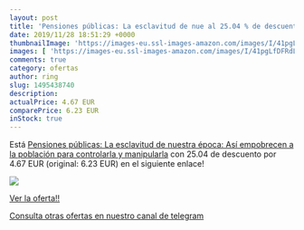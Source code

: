 ```yaml
---
layout: post
title: 'Pensiones públicas: La esclavitud de nue al 25.04 % de descuento'
date: 2019/11/28 18:51:29 +0000
thumbnailImage: 'https://images-eu.ssl-images-amazon.com/images/I/41pgLfDFRdL._SL200_.jpg'
images: [ 'https://images-eu.ssl-images-amazon.com/images/I/41pgLfDFRdL._SL200_.jpg' ]
comments: true
category: ofertas
author: ring
slug: 1495438740
description:
actualPrice: 4.67 EUR
comparePrice: 6.23 EUR
inStock: true
---
```


Está [Pensiones públicas: La esclavitud de nuestra época: Así empobrecen a la población para controlarla y manipularla](https://www.amazon.com/dp/1495438740/?tag=redken08-20) con 25.04 de descuento por 4.67 EUR (original: 6.23 EUR) en el siguiente enlace!

[![](https://images-eu.ssl-images-amazon.com/images/I/41pgLfDFRdL._SL200_.jpg)](https://www.amazon.com/dp/1495438740/?tag=redken08-20)

[Ver la oferta!!](https://www.amazon.com/dp/1495438740/?tag=redken08-20)

[Consulta otras ofertas en nuestro canal de telegram](https://t.me/s/ofertas25)
